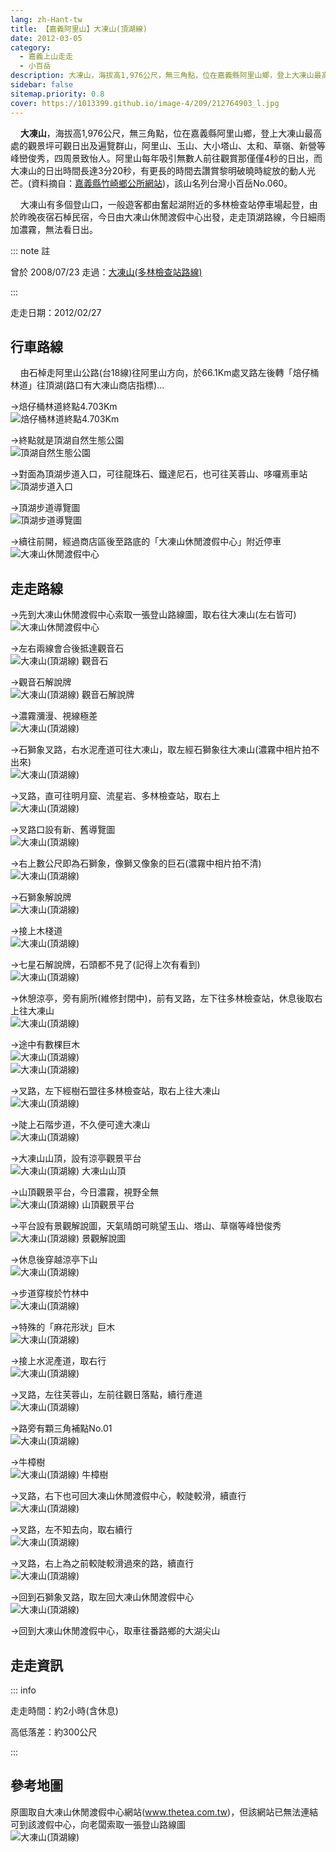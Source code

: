 ```yaml
---
lang: zh-Hant-tw
title: 【嘉義阿里山】大凍山(頂湖線)
date: 2012-03-05
category: 
  - 嘉義上山走走
  - 小百岳
description: 大凍山，海拔高1,976公尺，無三角點，位在嘉義縣阿里山鄉，登上大凍山最高處的觀景坪可觀日出及遍覽群山，阿里山、玉山、大小塔山、太和、草嶺、新營等峰巒俊秀，四周景致怡人。阿里山每年吸引無數人前往觀賞那僅僅4秒的日出，而大凍山的日出時間長達3分20秒，有更長的時間去讚賞黎明破曉時綻放的動人光芒。
sidebar: false
sitemap.priority: 0.8
cover: https://1013399.github.io/image-4/209/212764903_l.jpg
---
```


    **大凍山**，海拔高1,976公尺，無三角點，位在嘉義縣阿里山鄉，登上大凍山最高處的觀景坪可觀日出及遍覽群山，阿里山、玉山、大小塔山、太和、草嶺、新營等峰巒俊秀，四周景致怡人。阿里山每年吸引無數人前往觀賞那僅僅4秒的日出，而大凍山的日出時間長達3分20秒，有更長的時間去讚賞黎明破曉時綻放的動人光芒。(資料摘自：[嘉義縣竹崎鄉公所網站](http://www.chuchi.gov.tw/03tour/01view.asp?id=3186))，該山名列台灣小百岳No.060。  

<!-- more -->

    大凍山有多個登山口，一般遊客都由奮起湖附近的多林檢查站停車場起登，由於昨晚夜宿石棹民宿，今日由大凍山休閒渡假中心出發，走走頂湖路線，今日細雨加濃霧，無法看日出。

<!-- TODO: 更改連結 -->

::: note 註

曾於 2008/07/23 走過：[大凍山(多林檢查站路線)](http://blog.xuite.net/shiun101/1013399/24025592)

:::

走走日期：2012/02/27

## 行車路線
    由石棹走阿里山公路(台18線)往阿里山方向，於66.1Km處叉路左後轉「焙仔桶林道」往頂湖(路口有大凍山商店指標)...  

→焙仔桶林道終點4.703Km  
![焙仔桶林道終點4.703Km](https://1013399.github.io/image-4/209/212764815_l.jpg)

→終點就是頂湖自然生態公園  
![頂湖自然生態公園](https://1013399.github.io/image-4/209/212764822_l.jpg)

→對面為頂湖步道入口，可往龍珠石、鐵達尼石，也可往芙蓉山、哆囉焉車站  
![頂湖步道入口](https://1013399.github.io/image-4/209/212764829_l.jpg)

→頂湖步道導覽圖  
![頂湖步道導覽圖](https://1013399.github.io/image-4/209/212764831_l.jpg)

→續往前開，經過商店區後至路底的「大凍山休閒渡假中心」附近停車  
![大凍山休閒渡假中心](https://1013399.github.io/image-4/209/212764841_l.jpg)

## 走走路線
→先到大凍山休閒渡假中心索取一張登山路線圖，取右往大凍山(左右皆可)  
![大凍山休閒渡假中心](https://1013399.github.io/image-4/209/212764844_l.jpg)

→左右兩線會合後抵達觀音石  
![大凍山(頂湖線) 觀音石](https://1013399.github.io/image-4/209/212764851_l.jpg)

→觀音石解說牌  
![大凍山(頂湖線) 觀音石解說牌](https://1013399.github.io/image-4/209/212764847_l.jpg)

→濃霧瀰漫、視線極差  
![大凍山(頂湖線)](https://1013399.github.io/image-4/209/212764855_l.jpg)

→石獅象叉路，右水泥產道可往大凍山，取左經石獅象往大凍山(濃霧中相片拍不出來)  
![大凍山(頂湖線)](https://1013399.github.io/image-4/209/212764860_l.jpg)

→叉路，直可往明月窟、流星岩、多林檢查站，取右上  
![大凍山(頂湖線)](https://1013399.github.io/image-4/209/212764865_l.jpg)

→叉路口設有新、舊導覽圖  
![大凍山(頂湖線)](https://1013399.github.io/image-4/209/212764869_l.jpg)

→右上數公尺即為石獅象，像獅又像象的巨石(濃霧中相片拍不清)  
![大凍山(頂湖線)](https://1013399.github.io/image-4/209/212764871_l.jpg)

→石獅象解說牌  
![大凍山(頂湖線)](https://1013399.github.io/image-4/209/212764873_l.jpg)

→接上木棧道  
![大凍山(頂湖線)](https://1013399.github.io/image-4/209/212764878_l.jpg)

→七星石解說牌，石頭都不見了(記得上次有看到)  
![大凍山(頂湖線)](https://1013399.github.io/image-4/209/212764882_l.jpg)

→休憩涼亭，旁有廁所(維修封閉中)，前有叉路，左下往多林檢查站，休息後取右上往大凍山  
![大凍山(頂湖線)](https://1013399.github.io/image-4/209/212764884_l.jpg)

→途中有數棵巨木  
![大凍山(頂湖線)](https://1013399.github.io/image-4/209/212764888_l.jpg)  
![大凍山(頂湖線)](https://1013399.github.io/image-4/209/212764893_l.jpg)

→叉路，左下經樹石盟往多林檢查站，取右上往大凍山  
![大凍山(頂湖線)](https://1013399.github.io/image-4/209/212764896_l.jpg)

→陡上石階步道，不久便可達大凍山  
![大凍山(頂湖線)](https://1013399.github.io/image-4/209/212764899_l.jpg)

→大凍山山頂，設有涼亭觀景平台  
![大凍山(頂湖線) 大凍山山頂](https://1013399.github.io/image-4/209/212764903_l.jpg)

→山頂觀景平台，今日濃霧，視野全無  
![大凍山(頂湖線) 山頂觀景平台](https://1013399.github.io/image-4/209/212764905_l.jpg)

→平台設有景觀解說圖，天氣晴朗可眺望玉山、塔山、草嶺等峰巒俊秀  
![大凍山(頂湖線) 景觀解說圖](https://1013399.github.io/image-4/209/212764911_l.jpg)

→休息後穿越涼亭下山  
![大凍山(頂湖線)](https://1013399.github.io/image-4/209/212764916_l.jpg)

→步道穿梭於竹林中  
![大凍山(頂湖線)](https://1013399.github.io/image-4/209/212764919_l.jpg)

→特殊的「麻花形狀」巨木  
![大凍山(頂湖線)](https://1013399.github.io/image-4/209/212764927_l.jpg)

→接上水泥產道，取右行  
![大凍山(頂湖線)](https://1013399.github.io/image-4/209/212764932_l.jpg)

→叉路，左往芙蓉山，左前往觀日落點，續行產道  
![大凍山(頂湖線)](https://1013399.github.io/image-4/209/212764938_l.jpg)

→路旁有顆三角補點No.01  
![大凍山(頂湖線)](https://1013399.github.io/image-4/209/212764942_l.jpg)

→牛樟樹  
![大凍山(頂湖線) 牛樟樹](https://1013399.github.io/image-4/209/212764946_l.jpg)

→叉路，右下也可回大凍山休閒渡假中心，較陡較滑，續直行  
![大凍山(頂湖線)](https://1013399.github.io/image-4/209/212764949_l.jpg)

→叉路，左不知去向，取右續行  
![大凍山(頂湖線)](https://1013399.github.io/image-4/209/212764960_l.jpg)

→叉路，右上為之前較陡較滑過來的路，續直行  
![大凍山(頂湖線)](https://1013399.github.io/image-4/209/212764970_l.jpg)

→回到石獅象叉路，取左回大凍山休閒渡假中心  
![大凍山(頂湖線)](https://1013399.github.io/image-4/209/212764812_l.jpg)

→回到大凍山休閒渡假中心，取車往番路鄉的大湖尖山

## 走走資訊

::: info

走走時間：約2小時(含休息)

高低落差：約300公尺

:::

## 參考地圖
原圖取自大凍山休閒渡假中心網站(www.thetea.com.tw)，但該網站已無法連結  
可到該渡假中心，向老闆索取一張登山路線圖  
![大凍山(頂湖線)](https://1013399.github.io/image-4/209/212765019_l.jpg)